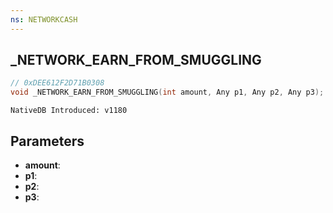 ```yaml
---
ns: NETWORKCASH
---
```

## _NETWORK_EARN_FROM_SMUGGLING

```c
// 0xDEE612F2D71B0308
void _NETWORK_EARN_FROM_SMUGGLING(int amount, Any p1, Any p2, Any p3);
```

```
NativeDB Introduced: v1180
```

## Parameters
* **amount**:
* **p1**:
* **p2**:
* **p3**:

